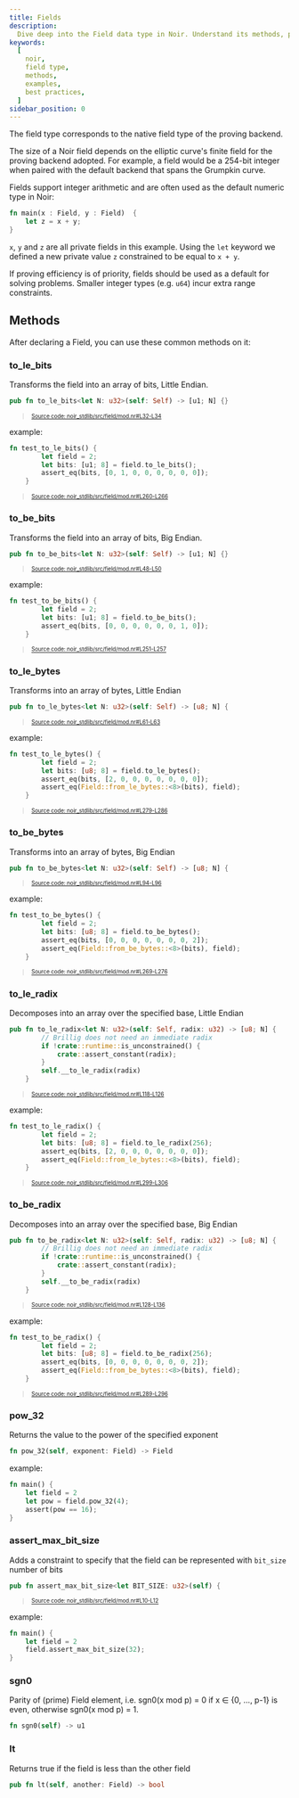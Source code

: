 ```yaml
---
title: Fields
description:
  Dive deep into the Field data type in Noir. Understand its methods, practical examples, and best practices to effectively use Fields in your Noir programs.
keywords:
  [
    noir,
    field type,
    methods,
    examples,
    best practices,
  ]
sidebar_position: 0
---
```


The field type corresponds to the native field type of the proving backend.

The size of a Noir field depends on the elliptic curve's finite field for the proving backend
adopted. For example, a field would be a 254-bit integer when paired with the default backend that
spans the Grumpkin curve.

Fields support integer arithmetic and are often used as the default numeric type in Noir:

```rust
fn main(x : Field, y : Field)  {
    let z = x + y;
}
```

`x`, `y` and `z` are all private fields in this example. Using the `let` keyword we defined a new
private value `z` constrained to be equal to `x + y`.

If proving efficiency is of priority, fields should be used as a default for solving problems.
Smaller integer types (e.g. `u64`) incur extra range constraints.

## Methods

After declaring a Field, you can use these common methods on it:

### to_le_bits

Transforms the field into an array of bits, Little Endian.

```rust title="to_le_bits" showLineNumbers 
pub fn to_le_bits<let N: u32>(self: Self) -> [u1; N] {}
```
> <sup><sub><a href="https://github.com/noir-lang/noir/blob/master/noir_stdlib/src/field/mod.nr#L32-L34" target="_blank" rel="noopener noreferrer">Source code: noir_stdlib/src/field/mod.nr#L32-L34</a></sub></sup>


example:

```rust title="to_le_bits_example" showLineNumbers 
fn test_to_le_bits() {
        let field = 2;
        let bits: [u1; 8] = field.to_le_bits();
        assert_eq(bits, [0, 1, 0, 0, 0, 0, 0, 0]);
    }
```
> <sup><sub><a href="https://github.com/noir-lang/noir/blob/master/noir_stdlib/src/field/mod.nr#L260-L266" target="_blank" rel="noopener noreferrer">Source code: noir_stdlib/src/field/mod.nr#L260-L266</a></sub></sup>



### to_be_bits

Transforms the field into an array of bits, Big Endian.

```rust title="to_be_bits" showLineNumbers 
pub fn to_be_bits<let N: u32>(self: Self) -> [u1; N] {}
```
> <sup><sub><a href="https://github.com/noir-lang/noir/blob/master/noir_stdlib/src/field/mod.nr#L48-L50" target="_blank" rel="noopener noreferrer">Source code: noir_stdlib/src/field/mod.nr#L48-L50</a></sub></sup>


example:

```rust title="to_be_bits_example" showLineNumbers 
fn test_to_be_bits() {
        let field = 2;
        let bits: [u1; 8] = field.to_be_bits();
        assert_eq(bits, [0, 0, 0, 0, 0, 0, 1, 0]);
    }
```
> <sup><sub><a href="https://github.com/noir-lang/noir/blob/master/noir_stdlib/src/field/mod.nr#L251-L257" target="_blank" rel="noopener noreferrer">Source code: noir_stdlib/src/field/mod.nr#L251-L257</a></sub></sup>



### to_le_bytes

Transforms into an array of bytes, Little Endian

```rust title="to_le_bytes" showLineNumbers 
pub fn to_le_bytes<let N: u32>(self: Self) -> [u8; N] {
```
> <sup><sub><a href="https://github.com/noir-lang/noir/blob/master/noir_stdlib/src/field/mod.nr#L61-L63" target="_blank" rel="noopener noreferrer">Source code: noir_stdlib/src/field/mod.nr#L61-L63</a></sub></sup>


example:

```rust title="to_le_bytes_example" showLineNumbers 
fn test_to_le_bytes() {
        let field = 2;
        let bits: [u8; 8] = field.to_le_bytes();
        assert_eq(bits, [2, 0, 0, 0, 0, 0, 0, 0]);
        assert_eq(Field::from_le_bytes::<8>(bits), field);
    }
```
> <sup><sub><a href="https://github.com/noir-lang/noir/blob/master/noir_stdlib/src/field/mod.nr#L279-L286" target="_blank" rel="noopener noreferrer">Source code: noir_stdlib/src/field/mod.nr#L279-L286</a></sub></sup>


### to_be_bytes

Transforms into an array of bytes, Big Endian

```rust title="to_be_bytes" showLineNumbers 
pub fn to_be_bytes<let N: u32>(self: Self) -> [u8; N] {
```
> <sup><sub><a href="https://github.com/noir-lang/noir/blob/master/noir_stdlib/src/field/mod.nr#L94-L96" target="_blank" rel="noopener noreferrer">Source code: noir_stdlib/src/field/mod.nr#L94-L96</a></sub></sup>


example:

```rust title="to_be_bytes_example" showLineNumbers 
fn test_to_be_bytes() {
        let field = 2;
        let bits: [u8; 8] = field.to_be_bytes();
        assert_eq(bits, [0, 0, 0, 0, 0, 0, 0, 2]);
        assert_eq(Field::from_be_bytes::<8>(bits), field);
    }
```
> <sup><sub><a href="https://github.com/noir-lang/noir/blob/master/noir_stdlib/src/field/mod.nr#L269-L276" target="_blank" rel="noopener noreferrer">Source code: noir_stdlib/src/field/mod.nr#L269-L276</a></sub></sup>



### to_le_radix

Decomposes into an array over the specified base, Little Endian

```rust title="to_le_radix" showLineNumbers 
pub fn to_le_radix<let N: u32>(self: Self, radix: u32) -> [u8; N] {
        // Brillig does not need an immediate radix
        if !crate::runtime::is_unconstrained() {
            crate::assert_constant(radix);
        }
        self.__to_le_radix(radix)
    }
```
> <sup><sub><a href="https://github.com/noir-lang/noir/blob/master/noir_stdlib/src/field/mod.nr#L118-L126" target="_blank" rel="noopener noreferrer">Source code: noir_stdlib/src/field/mod.nr#L118-L126</a></sub></sup>



example:

```rust title="to_le_radix_example" showLineNumbers 
fn test_to_le_radix() {
        let field = 2;
        let bits: [u8; 8] = field.to_le_radix(256);
        assert_eq(bits, [2, 0, 0, 0, 0, 0, 0, 0]);
        assert_eq(Field::from_le_bytes::<8>(bits), field);
    }
```
> <sup><sub><a href="https://github.com/noir-lang/noir/blob/master/noir_stdlib/src/field/mod.nr#L299-L306" target="_blank" rel="noopener noreferrer">Source code: noir_stdlib/src/field/mod.nr#L299-L306</a></sub></sup>



### to_be_radix

Decomposes into an array over the specified base, Big Endian

```rust title="to_be_radix" showLineNumbers 
pub fn to_be_radix<let N: u32>(self: Self, radix: u32) -> [u8; N] {
        // Brillig does not need an immediate radix
        if !crate::runtime::is_unconstrained() {
            crate::assert_constant(radix);
        }
        self.__to_be_radix(radix)
    }
```
> <sup><sub><a href="https://github.com/noir-lang/noir/blob/master/noir_stdlib/src/field/mod.nr#L128-L136" target="_blank" rel="noopener noreferrer">Source code: noir_stdlib/src/field/mod.nr#L128-L136</a></sub></sup>


example:

```rust title="to_be_radix_example" showLineNumbers 
fn test_to_be_radix() {
        let field = 2;
        let bits: [u8; 8] = field.to_be_radix(256);
        assert_eq(bits, [0, 0, 0, 0, 0, 0, 0, 2]);
        assert_eq(Field::from_be_bytes::<8>(bits), field);
    }
```
> <sup><sub><a href="https://github.com/noir-lang/noir/blob/master/noir_stdlib/src/field/mod.nr#L289-L296" target="_blank" rel="noopener noreferrer">Source code: noir_stdlib/src/field/mod.nr#L289-L296</a></sub></sup>



### pow_32

Returns the value to the power of the specified exponent

```rust
fn pow_32(self, exponent: Field) -> Field
```

example:

```rust
fn main() {
    let field = 2
    let pow = field.pow_32(4);
    assert(pow == 16);
}
```

### assert_max_bit_size

Adds a constraint to specify that the field can be represented with `bit_size` number of bits

```rust title="assert_max_bit_size" showLineNumbers 
pub fn assert_max_bit_size<let BIT_SIZE: u32>(self) {
```
> <sup><sub><a href="https://github.com/noir-lang/noir/blob/master/noir_stdlib/src/field/mod.nr#L10-L12" target="_blank" rel="noopener noreferrer">Source code: noir_stdlib/src/field/mod.nr#L10-L12</a></sub></sup>


example:

```rust
fn main() {
    let field = 2
    field.assert_max_bit_size(32);
}
```

### sgn0

Parity of (prime) Field element, i.e. sgn0(x mod p) = 0 if x ∈ \{0, ..., p-1\} is even, otherwise sgn0(x mod p) = 1.

```rust
fn sgn0(self) -> u1
```


### lt

Returns true if the field is less than the other field

```rust
pub fn lt(self, another: Field) -> bool
```
